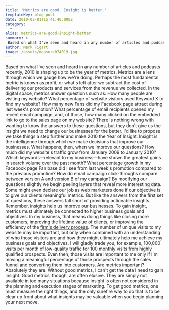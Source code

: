 ```yaml
---
title: 'Metrics are good. Insight is better.'
templateKey: blog-post
date: 2010-02-01T15:41:40.000Z
category: 
  -
alias: metrics-are-good-insight-better
summary: > 
 Based on what I've seen and heard in any number of articles and podcasts recently, 2010 is shaping up to be the year of metrics. Metrics are a lens through which we gauge how we're doing. Perhaps the most fundamental metric is known as profit, or what's left after we subtract the cost of delivering our products and services from the revenue we collected.
author: Mark Figart
image: /assets/measure074019.jpg
---
```


Based on what I've seen and heard in any number of articles and podcasts recently, 2010 is shaping up to be the year of metrics. Metrics are a lens through which we gauge how we're doing. Perhaps the most fundamental metric is known as profit, or what's left after we subtract the cost of delivering our products and services from the revenue we collected. In the digital space, metrics answer questions such as: How many people are visiting my website? What percentage of website visitors used Keyword X to find my website? How many new Fans did my Facebook page attract during last week's promotion? What percentage of email recipients opened my recent email campaign, and, of those, how many clicked on the embedded link to go to the sales page on my website? There is nothing wrong with wanting to know the answers to these questions, but they don't give us the insight we need to change our businesses for the better. I'd like to propose we take things a step further and make 2010 the Year of Insight. Insight is the intelligence through which we make decisions that improve our businesses. What happens, then, when we improve our questions? How much did my website's traffic grow from January 2009 to January 2010? Which keywords—relevant to my business—have shown the greatest gains in search volume over the past month? What percentage growth in my Facebook page Fan base did I see from last week's promotion compared to the previous promotion? How do email campaign click-throughs compare between version A and version B of my campaign? By modifying our questions slightly we begin peeling layers that reveal more interesting data. Some might even declare our job as web marketers done if our objective is to give our clients meaningful metrics. But like the answers from the first set of questions, these answers fall short of providing actionable insights. Remember, insights help us improve our businesses. To gain insight, metrics must ultimately be connected to higher business goals and objectives. In my business, that means doing things like closing more customers, improving the lifetime value of clients, or improving the efficiency of the [firm's delivery process](/2010/02/01/digett-delivery-process). The number of unique visits to my website may be important, but only when combined with an understanding of who those visitors are and how they might ultimately help me achieve my business goals and objectives. I will gladly trade you, for example, 100,000 visits per month of low-quality traffic for 100 monthly visits from highly qualified prospects. Even then, those visits are important to me only if I'm moving a meaningful percentage of those prospects through the sales funnel and converting them into customers. Are metrics important? Absolutely they are. Without good metrics, I can't get the data I need to gain insight. Good metrics, though, are often elusive. They are simply not available in too many situations because insight is often not considered in the planning and execution stages of marketing. To get good metrics, one must measure the right things, and the only surefire way to do that is to be clear up front about what insights may be valuable when you begin planning your next move.
